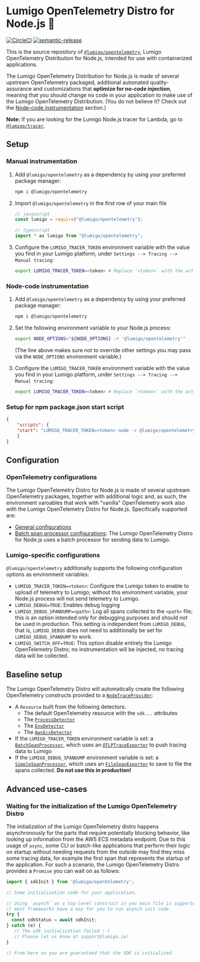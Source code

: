 # Lumigo OpenTelemetry Distro for Node.js :stars:

[![CircleCI](https://circleci.com/gh/lumigo-io/opentelemetry-js-distro/tree/master.svg?style=svg&circle-token=488f0e5cc37e20e9a85123a3afe3457a5efdcc55)](https://circleci.com/gh/lumigo-io/opentelemetry-js-distro/tree/master)
[![semantic-release](https://img.shields.io/badge/%20%20%F0%9F%93%A6%F0%9F%9A%80-semantic--release-e10079.svg)](https://github.com/semantic-release/semantic-release)

This is the source repository of [`@lumigo/opentelemetry`](https://npm.io/package/@lumigo/opentelemetry), Lumigo OpenTelemetry Distribution for Node.js, intended for use with containerized applications.

The Lumigo OpenTelemetry Distribution for Node.js is made of several upstream OpenTelemetry packaged, additional automated quality-assurance and customizations that __optimize for no-code injection__, meaning that you should change no code in your application to make use of the Lumigo OpenTelemetry Distribution.
(You do not believe it? Check out the [Node-code instrumentation](#node-code-instrumentation) section.)

**Note:** If you are looking for the Lumigo Node.js tracer for Lambda, go to [`@lumigo/tracer`](https://npm.io/package/@lumigo/tracer).

## Setup

### Manual instrumentation

1. Add `@lumigo/opentelemetry` as a dependency by using your preferred package manager:
   ```sh
   npm i @lumigo/opentelemetry
   ```

2. Import `@lumigo/opentelemetry` in the first row of your main file
   ```js
   // javascript
   const lumigo = require("@lumigo/opentelemetry");
   ```

   ```typescript
   // typescript
   import * as lumigo from "@lumigo/opentelemetry";
   ```

3. Configure the `LUMIGO_TRACER_TOKEN` environment variable with the value you find in your Lumigo platform, under `Settings --> Tracing --> Manual tracing`:
   ```sh
   export LUMIGO_TRACER_TOKEN=<token> # Replace `<token>` with the actual token you find in Lumigo
   ```

### Node-code instrumentation

1. Add `@lumigo/opentelemetry` as a dependency by using your preferred package manager:
   ```sh
   npm i @lumigo/opentelemetry
   ```

2. Set the following environment variable to your Node.js process:
   ```sh
   export NODE_OPTIONS="${NODE_OPTIONS} -r '@lumigo/opentelemetry'"
   ```
   (The line above makes sure not to override other settings you may pass via the `NODE_OPTIONS` environment variable.)

3. Configure the `LUMIGO_TRACER_TOKEN` environment variable with the value you find in your Lumigo platform, under `Settings --> Tracing --> Manual tracing`:
   ```sh
   export LUMIGO_TRACER_TOKEN=<token> # Replace `<token>` with the actual token you find in Lumigo
   ```

### Setup for npm package.json start script

```json
{
    "scripts": {
    "start": "LUMIGO_TRACER_TOKEN=<token> node -r @lumigo/opentelemetry <main_file>.js"
    }
}
```

## Configuration

### OpenTelemetry configurations

The Lumigo OpenTelemetry Distro for Node.js is made of several upstream OpenTelemetry packages, together with additional logic and, as such, the environment varoables that work with "vanilla" OpenTelemetry work also with the Lumigo OpenTelemetry Distro for Node.js.
Specifically supported are:

* [General configurations](https://github.com/open-telemetry/opentelemetry-specification/blob/main/specification/sdk-environment-variables.md#general-sdk-configuration)
* [Batch span processor configurations](https://github.com/open-telemetry/opentelemetry-specification/blob/main/specification/sdk-environment-variables.md#batch-span-processor): The Lumigo OpenTelemetry Distro for Node.js uses a batch processor for sending data to Lumigo.

### Lumigo-specific configurations

`@lumigo/opentelemetry` additionally supports the following configuration options as environment variables:

* `LUMIGO_TRACER_TOKEN=<token>`: Configure the Lumigo token to enable to upload of telemetry to Lumigo; without this environment variable, your Node.js process will not send telemetry to Lumigo.
* `LUMIGO_DEBUG=TRUE`: Enables debug logging
* `LUMIGO_DEBUG_SPANDUMP=<path>`: Log all spans collected to the `<path>` file; this is an option intended only for debugging purposes and should *not* be used in production.
This setting is independent from `LUMIGO_DEBUG`, that is, `LUMIGO_DEBUG` does not need to additionally be set for `LUMIGO_DEBUG_SPANDUMP` to work.
* `LUMIGO_SWITCH_OFF=TRUE`: This option disable entirely the Lumigo OpenTelemetry Distro; no instrumentation will be injected, no tracing data will be collected.

## Baseline setup

The Lumigo OpenTelemetry Distro will automatically create the following OpenTelemetry constructs provided to a [`NodeTraceProvider`](https://github.com/open-telemetry/opentelemetry-js/blob/f59c5b268bd60778d7a0d185a6044688f9e3dd51/packages/opentelemetry-sdk-trace-node/src/NodeTracerProvider.ts):

* A `Resource` built from the following detectors:
  * The default OpenTelemetry resource with the `sdk...` attributes
  * The [`ProcessDetector`](https://github.com/open-telemetry/opentelemetry-js/blob/main/packages/opentelemetry-resources/src/detectors/ProcessDetector.ts)
  * The [`EnvDetector`](https://github.com/open-telemetry/opentelemetry-js/blob/main/packages/opentelemetry-resources/src/detectors/EnvDetector.ts)
  * The [`AwsEcsDetector`](./src/resources/detectors/AwsEcsDetector.ts)
* If the `LUMIGO_TRACER_TOKEN` environment variable is set: a [`BatchSpanProcessor`](https://github.com/open-telemetry/opentelemetry-js/blob/main/packages/opentelemetry-sdk-trace-base/src/export/BatchSpanProcessorBase.ts), which uses an [`OTLPTraceExporter`]() to push tracing data to Lumigo
* If the `LUMIGO_DEBUG_SPANDUMP` environment variable is set: a [`SimpleSpanProcessor`](https://github.com/open-telemetry/opentelemetry-js/blob/main/packages/opentelemetry-sdk-trace-base/src/export/SimpleSpanProcessor.ts), which uses an [`FileSpanExporter`](src/exporters/FileSpanExporter.ts) to save to file the spans collected. **Do not use this in production!**

## Advanced use-cases

### Waiting for the initialization of the Lumigo OpenTelemetry Distro

The initialization of the Lumigo OpenTelemetry distro happens asynchronously for the parts that require potentially blocking behavior, like looking up information from the AWS ECS metadata endpoint.
Due to this usage of `async`, some CLI or batch-like applications that perform their logic on startup without needing requests from the outside may find they miss some tracing data, for example the first span that represents the startup of the application.
For such a scenario, the Lumigo OpenTelemetry Distro provides a `Promise` you can wait on as follows:

```typescript
import { sdkInit } from '@lumigo/opentelemetry';

// Some initialization code for your application.

// Using `asynch` as a top-level construct in you main file is supported by Node.js 18+, but
// most frameworks have a way for you to run asynch init code.
try {
  const sdkStatus = await sdkInit;
} catch (e) {
   // The sdk initialization failed :-(
   // Please let us know at support@lumigo.io!
}

// From here on you are guaranteed that the SDK is initialized.
```
